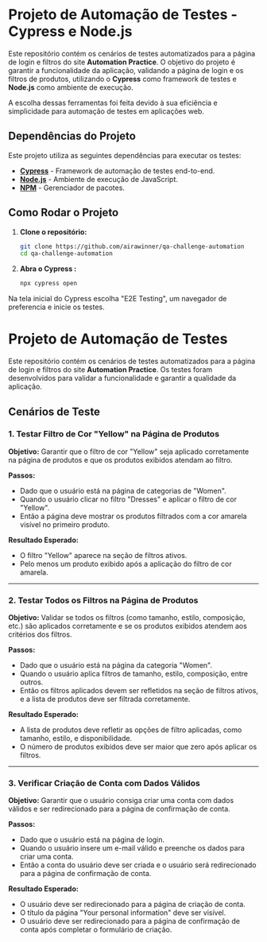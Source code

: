 # Projeto de Automação de Testes - Cypress e Node.js

Este repositório contém os cenários de testes automatizados para a página de login e filtros do site **Automation Practice**. O objetivo do projeto é garantir a funcionalidade da aplicação, validando a página de login e os filtros de produtos, utilizando o **Cypress** como framework de testes e **Node.js** como ambiente de execução.

A escolha dessas ferramentas foi feita devido à sua eficiência e simplicidade para automação de testes em aplicações web.

## Dependências do Projeto

Este projeto utiliza as seguintes dependências para executar os testes:

- **[Cypress](https://www.cypress.io/)** - Framework de automação de testes end-to-end.
- **[Node.js](https://nodejs.org/en/)** - Ambiente de execução de JavaScript.
- **[NPM](https://www.npmjs.com/)** - Gerenciador de pacotes.

## Como Rodar o Projeto

1. **Clone o repositório:**

   ```bash
   git clone https://github.com/airawinner/qa-challenge-automation
   cd qa-challenge-automation

2. **Abra o Cypress :**
    ```bash
    npx cypress open  

Na tela inicial do Cypress escolha "E2E Testing", um navegador de preferencia e inicie os testes.
# Projeto de Automação de Testes


Este repositório contém os cenários de testes automatizados para a página de login e filtros do site **Automation Practice**. Os testes foram desenvolvidos para validar a funcionalidade e garantir a qualidade da aplicação.

## Cenários de Teste

### 1. Testar Filtro de Cor "Yellow" na Página de Produtos

**Objetivo:** Garantir que o filtro de cor "Yellow" seja aplicado corretamente na página de produtos e que os produtos exibidos atendam ao filtro.

**Passos:**
- Dado que o usuário está na página de categorias de "Women".
- Quando o usuário clicar no filtro "Dresses" e aplicar o filtro de cor "Yellow".
- Então a página deve mostrar os produtos filtrados com a cor amarela visível no primeiro produto.

**Resultado Esperado:**
- O filtro "Yellow" aparece na seção de filtros ativos.
- Pelo menos um produto exibido após a aplicação do filtro de cor amarela.

---

### 2. Testar Todos os Filtros na Página de Produtos

**Objetivo:** Validar se todos os filtros (como tamanho, estilo, composição, etc.) são aplicados corretamente e se os produtos exibidos atendem aos critérios dos filtros.

**Passos:**
- Dado que o usuário está na página da categoria "Women".
- Quando o usuário aplica filtros de tamanho, estilo, composição, entre outros.
- Então os filtros aplicados devem ser refletidos na seção de filtros ativos, e a lista de produtos deve ser filtrada corretamente.

**Resultado Esperado:**
- A lista de produtos deve refletir as opções de filtro aplicadas, como tamanho, estilo, e disponibilidade.
- O número de produtos exibidos deve ser maior que zero após aplicar os filtros.

---

### 3. Verificar Criação de Conta com Dados Válidos

**Objetivo:** Garantir que o usuário consiga criar uma conta com dados válidos e ser redirecionado para a página de confirmação de conta.

**Passos:**
- Dado que o usuário está na página de login.
- Quando o usuário insere um e-mail válido e preenche os dados para criar uma conta.
- Então a conta do usuário deve ser criada e o usuário será redirecionado para a página de confirmação de conta.

**Resultado Esperado:**
- O usuário deve ser redirecionado para a página de criação de conta.
- O título da página "Your personal information" deve ser visível.
- O usuário deve ser redirecionado para a página de confirmação de conta após completar o formulário de criação.





